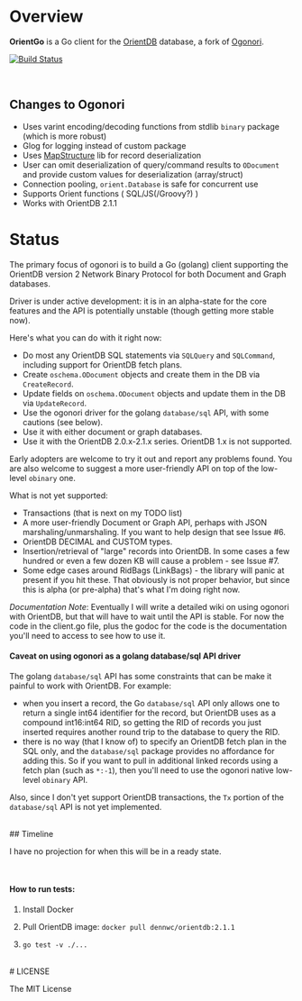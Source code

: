 # Overview

**OrientGo** is a Go client for the [OrientDB](http://orientdb.com/orientdb/) database, a fork of [Ogonori](https://github.com/quux00/ogonori).

[![Build Status](https://travis-ci.org/istreamdata/orientgo.svg?branch=master)](https://travis-ci.org/istreamdata/orientgo)

<br/>

## Changes to Ogonori
- Uses varint encoding/decoding functions from stdlib `binary` package (which is more robust)
- Glog for logging instead of custom package
- Uses [MapStructure](http://github.com/mitchellh/mapstructure) lib for record deserialization
- User can omit deserialization of query/command results to `ODocument` and provide custom values for deserialization (array/struct)
- Connection pooling, `orient.Database` is safe for concurrent use
- Supports Orient functions ( SQL/JS(/Groovy?) )
- Works with OrientDB 2.1.1

# Status

The primary focus of ogonori is to build a Go (golang) client supporting the OrientDB version 2 Network Binary Protocol for both Document and Graph databases.

Driver is under active development: it is in an alpha-state for the core features and the API is potentially unstable (though getting more stable now).

Here's what you can do with it right now:

- Do most any OrientDB SQL statements via `SQLQuery` and `SQLCommand`, including support for OrientDB fetch plans.
- Create `oschema.ODocument` objects and create them in the DB via `CreateRecord`.
- Update fields on `oschema.ODocument` objects and update them in the DB via `UpdateRecord`.
- Use the ogonori driver for the golang `database/sql` API, with some cautions (see below).
- Use it with either document or graph databases.
- Use it with the OrientDB 2.0.x-2.1.x series. OrientDB 1.x is not supported.

Early adopters are welcome to try it out and report any problems found.  You are also welcome to suggest a more user-friendly API on top of the low-level `obinary` one.


What is not yet supported:

- Transactions (that is next on my TODO list)
- A more user-friendly Document or Graph API, perhaps with JSON marshaling/unmarshaling.  If you want to help design that see Issue #6.
- OrientDB DECIMAL and CUSTOM types.
- Insertion/retrieval of "large" records into OrientDB.  In some cases a few hundred or even a few dozen KB will cause a problem - see Issue #7.
- Some edge cases around RidBags (LinkBags) - the library will panic at present if you hit these. That obviously is not proper behavior, but since this is alpha (or pre-alpha) that's what I'm doing right now.


*Documentation Note*: Eventually I will write a detailed wiki on using ogonori with OrientDB, but that will have to wait until the API is stable.  For now the code in the client.go file, plus the godoc for the code is the documentation you'll need to access to see how to use it.


#### Caveat on using ogonori as a golang database/sql API driver

The golang `database/sql` API has some constraints that can be make it painful to work with OrientDB.  For example:

* when you insert a record, the Go `database/sql` API only allows one to return a single int64 identifier for the record, but OrientDB uses as a compound int16:int64 RID, so getting the RID of records you just inserted requires another round trip to the database to query the RID.
* there is no way (that I know of) to specify an OrientDB fetch plan in the SQL only, and the `database/sql` package provides no affordance for adding this. So if you want to pull in additional linked records using a fetch plan (such as `*:-1`), then you'll need to use the ogonori native low-level `obinary` API.

Also, since I don't yet support OrientDB transactions, the `Tx` portion of the `database/sql` API is not yet implemented.

<br/>
## Timeline

I have no projection for when this will be in a ready state.


<br/>

#### How to run tests:

1) Install Docker

2) Pull OrientDB image: `docker pull dennwc/orientdb:2.1.1`

3) `go test -v ./...`


<br/>
# LICENSE

The MIT License
